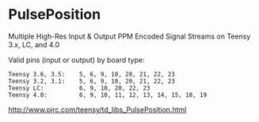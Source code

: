 PulsePosition
=============

Multiple High-Res Input &amp; Output PPM Encoded Signal Streams on Teensy 3.x, LC, and 4.0

Valid pins (input or output) by board type:
```
Teensy 3.6, 3.5:	5, 6, 9, 10, 20, 21, 22, 23
Teensy 3.2, 3.1:	5, 6, 9, 10, 20, 21, 22, 23
Teensy LC:			6, 9, 10, 20, 22, 23
Teensy 4.0:			6, 9, 10, 11, 12, 13, 14, 15, 18, 19
```
http://www.pjrc.com/teensy/td_libs_PulsePosition.html
